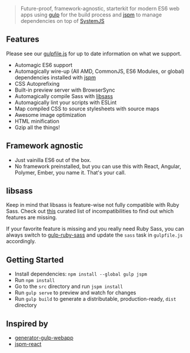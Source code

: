 > Future-proof, framework-agnostic, starterkit for modern ES6 web apps using [gulp](http://gulpjs.com/) for the build process and [jspm](http://jspm.io/) to manage dependencies on top of [SystemJS](https://github.com/systemjs/systemjs)


## Features

Please see our [gulpfile.js](./gulpfile.js) for up to date information on what we support.

* Automagic ES6 support
* Automagically wire-up (All AMD, CommonJS, ES6 Modules, or global) dependencies installed with [jspm](http://jspm.io/)
* CSS Autoprefixing
* Built-in preview server with BrowserSync
* Automagically compile Sass with [libsass](http://libsass.org)
* Automagically lint your scripts with ESLint
* Map compiled CSS to source stylesheets with source maps
* Awesome image optimization
* HTML minification
* Gzip all the things! 


## Framework agnostic

* Just vainilla ES6 out of the box.
* No framework preinstalled, but you can use this with React, Angular, Polymer, Ember, you name it. That's your call. 


## libsass

Keep in mind that libsass is feature-wise not fully compatible with Ruby Sass. Check out [this](http://sass-compatibility.github.io) curated list of incompatibilities to find out which features are missing.

If your favorite feature is missing and you really need Ruby Sass, you can always switch to [gulp-ruby-sass](https://github.com/sindresorhus/gulp-ruby-sass) and update the `sass` task in `gulpfile.js` accordingly.


## Getting Started

- Install dependencies: `npm install --global gulp jspm`
- Run `npm install`
- Go to the `src` directory and run `jspm install`
- Run `gulp serve` to preview and watch for changes
- Run `gulp build` to generate a distributable, production-ready, `dist` directory

## Inspired by
- [generator-gulp-webapp](https://github.com/yeoman/generator-gulp-webapp)
- [jspm-react](https://github.com/tinkertrain/jspm-react)
